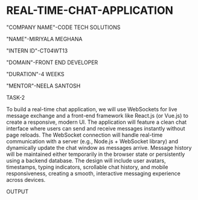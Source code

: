 # REAL-TIME-CHAT-APPLICATION
"COMPANY NAME"-CODE TECH SOLUTIONS

"NAME"-MIRIYALA MEGHANA

"INTERN ID"-CT04WT13

"DOMAIN"-FRONT END DEVELOPER

"DURATION"-4 WEEKS

"MENTOR"-NEELA SANTOSH

TASK-2

To build a real-time chat application, we will use WebSockets for live message exchange and a front-end framework like React.js (or Vue.js) to create a responsive, modern UI. The application will feature a clean chat interface where users can send and receive messages instantly without page reloads. The WebSocket connection will handle real-time communication with a server (e.g., Node.js + WebSocket library) and dynamically update the chat window as messages arrive. Message history will be maintained either temporarily in the browser state or persistently using a backend database. The design will include user avatars, timestamps, typing indicators, scrollable chat history, and mobile responsiveness, creating a smooth, interactive messaging experience across devices.

OUTPUT

